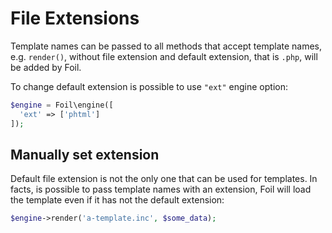 <!--
currentMenu: "fileexts"
currentSection: "Getting Started"
title: "File Extensions"
-->

# File Extensions

Template names can be passed to all methods that accept template names, e.g. `render()`, without file extension and default extension, that is `.php`, will be added by Foil.

To change default extension is possible to use `"ext"` engine option:

```php
$engine = Foil\engine([
  'ext' => ['phtml']
]);
```

## Manually set extension

Default file extension is not the only one that can be used for templates. In facts, is possible to pass template names with an extension, Foil will load the template even if it has not the default extension:

```php
$engine->render('a-template.inc', $some_data);
```
